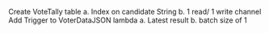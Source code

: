Create VoteTally table a. Index on candidate String b. 1 read/ 1 write channel
Add Trigger to VoterDataJSON lambda a. Latest result b. batch size of 1
